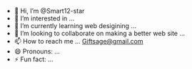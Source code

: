 - 👋 Hi, I’m @Smart12-star
- 👀 I’m interested in ...
- 🌱 I’m currently learning web desigining  ...
- 💞️ I’m looking to collaborate on making a better web site  ...
- 📫 How to reach me ... Giftsage@gmail.com
- 😄 Pronouns: ...
- ⚡ Fun fact: ...

<!---
Smart12-star/Smart12-star is a ✨ special ✨ repository because its `README.md` (this file) appears on your GitHub profile.
You can click the Preview link to take a look at your changes.
--->
